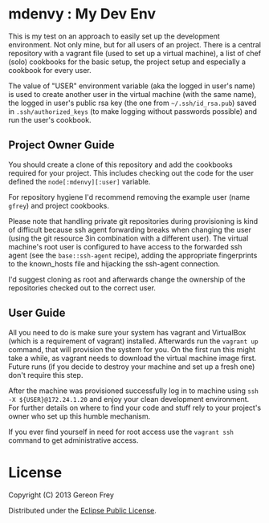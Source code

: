 # mdenvy : My Dev Env

This is my test on an approach to easily set up the development
environment. Not only mine, but for all users of an project. There is
a central repository with a vagrant file (used to set up a virtual
machine), a list of chef (solo) cookbooks for the basic setup, the
project setup and especially a cookbook for every user.

The value of "USER" environment variable (aka the logged in user's
name) is used to create another user in the virtual machine (with the
same name), the logged in user's public rsa key (the one from
`~/.ssh/id_rsa.pub`) saved in `.ssh/authorized_keys` (to make logging
without passwords possible) and run the user's cookbook.


## Project Owner Guide

You should create a clone of this repository and add the cookbooks
required for your project. This includes checking out the code for the
user defined the `node[:mdenvy][:user]` variable.

For repository hygiene I'd recommend removing the example user (name
`gfrey`) and project cookbooks.

Please note that handling private git repositories during provisioning
is kind of difficult because ssh agent forwarding breaks when changing
the user (using the git resource 3in combination with a different
user). The virtual machine's root user is configured to have access to
the forwarded ssh agent (see the `base::ssh-agent` recipe), adding the
appropriate fingerprints to the known_hosts file and hijacking the
ssh-agent connection.

I'd suggest cloning as root and afterwards change the ownership of the
repositories checked out to the correct user.


## User Guide

All you need to do is make sure your system has vagrant and VirtualBox
(which is a requirement of vagrant) installed. Afterwards run the
  `vagrant up`
command, that will provision the system for you. On the first run this
might take a while, as vagrant needs to download the virtual machine
image first. Future runs (if you decide to destroy your machine and
set up a fresh one) don't require this step.

After the machine was provisioned successfully log in to machine using
  `ssh -X ${USER}@172.24.1.20`
and enjoy your clean development environment. For further details on
where to find your code and stuff rely to your project's owner who set
up this humble mechanism.

If you ever find yourself in need for root access use the
  `vagrant ssh`
command to get administrative access.


# License

Copyright (C) 2013 Gereon Frey

Distributed under the [Eclipse Public License](http://www.eclipse.org/legal/epl-v10.html).

